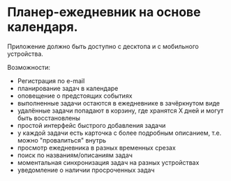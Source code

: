 # Планер-ежедневник на основе календаря. 

Приложение должно быть доступно с десктопа и с мобильного устройства.

Возможности:
- Регистрация по e-mail
- планирование задач в календаре
- оповещение о предстоящих событиях
- выполненные задачи остаются в ежедневнике в зачёркнутом виде
- удалённые задачи попадают в корзину, где хранятся Х дней и могут быть восстановлены
- простой интерфейс быстрого добавления задачи
- у каждой задачи есть карточка с более подробным описанием, т.е. можно "провалиться" внутрь
- просмотр ежедневника в разных временных срезах
- поиск по названиям/описаниям задач
- моментальная синхронизация задач на разных устройствах
- уведомление о наличии просроченных задач